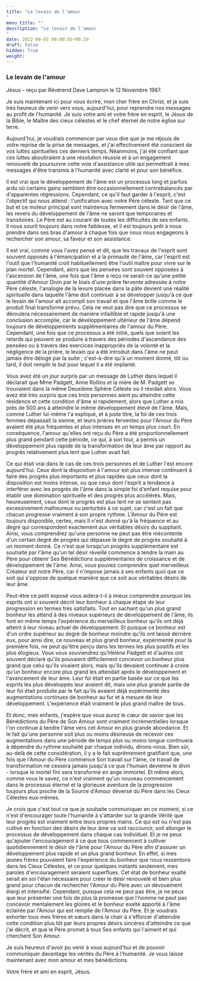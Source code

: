```yaml
---
title: "Le levain de l'amour
"
menu_title: ""
description: "Le levain de l'amour
"
date: 2022-06-01 06:00:01+00:29
draft: False
hidden: True
weight:
---
```

### Le levain de l'amour

Jésus - reçu par Révérend Dave Lampron le 12 Novembre 1987.

Je suis maintenant ici pour vous écrire, mon cher frère en Christ, et je suis très heureux de venir vers vous, aujourd'hui, pour reprendre nos messages au profit de l'humanité. Je suis votre ami et votre frère en esprit, le Jésus de la Bible, le Maître des cieux célestes et le chef éternel de notre église sur terre.

Aujourd'hui, je voudrais commencer par vous dire que je me réjouis de votre reprise de la prise de messages, et j'ai effectivement été conscient de vos luttes spirituelles ces derniers temps. Néanmoins, j'ai été confiant que ces luttes aboutiraient à une résolution réussie et à un engagement renouvelé de poursuivre cette voie d'assistance utile qui permettrait à mes messages d'être transmis à l'humanité avec clarté et pour son bénéfice.

Il est vrai que le développement de l'âme est un processus long et parfois ardu où certains gains semblent être occasionnellement contrebalancés par d'apparentes régressions. Cependant, ce qu'il faut garder à l'esprit, c'est l'objectif qui nous attend : l'unification avec notre Père céleste. Tant que ce but et ce moteur principal sont maintenus fermement dans le désir de l'âme, les revers du développement de l'âme ne seront que temporaires et transitoires. Le Père est au courant de toutes les difficultés de ses enfants. Il nous sourit toujours dans notre faiblesse, et il est toujours prêt à nous prendre dans ses bras d'amour à chaque fois que nous nous engageons à rechercher son amour, sa faveur et son assistance.

Il est vrai, comme vous l'avez pensé et dit, que les travaux de l'esprit sont souvent opposés à l'émancipation et à la primauté de l'âme, car l'esprit est l'outil que l'humanité croit habituellement être l'outil maître pour vivre sur le plan mortel. Cependant, alors que les pensées sont souvent opposées à l'ascension de l'âme, une fois que l'âme a reçu ne serait-ce qu'une petite quantité d'Amour Divin par le biais d'une prière fervente adressée à notre Père céleste, l'analogie de la levure placée dans la pâte devient une réalité spirituelle dans laquelle l'âme doit continuer à se développer jusqu'à ce que le levain de l'amour ait accompli son travail et que l'âme brille comme le produit final transformé prévu. Cela ne veut pas dire que ce processus se déroulera nécessairement de manière infaillible et rapide jusqu'à une conclusion accomplie, car le développement ultérieur de l'âme dépend toujours de développements supplémentaires de l'amour du Père. Cependant, une fois que ce processus a été initié, quels que soient les retards qui peuvent se produire à travers des périodes d'ascendance des pensées ou à travers des exercices inappropriés de la volonté et la négligence de la prière, le levain qui a été introduit dans l'âme ne peut jamais être délogé par la suite ; c'est-à-dire qu'à un moment donné, tôt ou tard, il doit remplir le but pour lequel il a été implanté.

Vous avez été un jour surpris par un message de Luther dans lequel il déclarait que Mme Padgett, Anne Rollins et la mère de M. Padgett se trouvaient dans la même Deuxième Sphère Céleste où il résidait alors. Vous avez été très surpris que ces trois personnes aient pu atteindre cette résidence et cette condition d'âme si rapidement, alors que Luther a mis près de 500 ans à atteindre le même développement élevé de l'âme. Mais, comme Luther lui-même l'a expliqué, et à juste titre, la foi de ces trois femmes dépassait la sienne, et leurs prières ferventes pour l'Amour du Père avaient été plus fréquentes et plus intenses en un temps plus court. En conséquence, l'amour qu'elles ont reçu du Père a été proportionnellement plus grand pendant cette période, ce qui, à son tour, a permis un développement plus rapide de la transformation de leur âme par rapport au progrès relativement plus lent que Luther avait fait.

Ce qui était vrai dans le cas de ces trois personnes et de Luther l'est encore aujourd'hui. Ceux dont la disposition à l'amour est plus intense continuent à faire des progrès plus importants et plus rapides que ceux dont la disposition est moins intense, ou que ceux dont l'esprit a tendance à interférer avec les progrès de l'âme dans la simple foi d'enfant requise pour établir une domination spirituelle et des progrès plus accélérés. Mais, heureusement, ceux dont le progrès est plus lent ne se sentent pas excessivement malheureux ou perturbés à ce sujet, car c'est un fait que chacun progresse vraiment à son propre rythme. L'Amour du Père est toujours disponible, certes, mais Il n'est donné qu'à la fréquence et au degré qui correspondent exactement aux véritables désirs du suppliant. Ainsi, vous comprendrez qu'une personne ne peut pas être mécontente d'un certain degré de progrès qui dépasse le degré de progrès souhaité à un moment donné. Ce n'est que lorsqu'un progrès supplémentaire est souhaité par l'âme qu'un tel désir réveillé commence à tendre la main au Père pour obtenir Ses Bénédictions supplémentaires de croissance et de développement de l'âme. Ainsi, vous pouvez comprendre quel merveilleux Créateur est notre Père, car il n'impose jamais à ses enfants quoi que ce soit qui s'oppose de quelque manière que ce soit aux véritables désirs de leur âme.

Peut-être ce petit exposé vous aidera-t-il à mieux comprendre pourquoi les esprits ont si souvent décrit leur bonheur à chaque étape de leur progression en termes très satisfaits. Tout en sachant qu'un plus grand bonheur les attend à des niveaux supérieurs de développement de l'âme, ils font en même temps l'expérience du merveilleux bonheur qu'ils ont déjà atteint à leur niveau actuel de développement. Et puisque ce bonheur est d'un ordre supérieur au degré de bonheur moindre qu'ils ont laissé derrière eux, pour ainsi dire, ce nouveau et plus grand bonheur, expérimenté pour la première fois, ne peut qu'être perçu dans les termes les plus positifs et les plus élogieux. Vous vous souviendrez qu'Hélène Padgett et d'autres ont souvent déclaré qu'ils pouvaient difficilement concevoir un bonheur plus grand que celui qu'ils vivaient alors, mais qu'ils devaient continuer à croire qu'un bonheur encore plus grand les attendait après le développement et l'avancement de leur âme. Leur foi était en partie basée sur ce que les esprits les plus développés leur avaient dit, mais une plus grande partie de leur foi était produite par le fait qu'ils avaient déjà expérimenté des augmentations continues de bonheur au fur et à mesure de leur développement. L'expérience était vraiment le plus grand maître de tous.

Et donc, mes enfants, j'espère que vous aurez le cœur de savoir que les Bénédictions du Père de Son Amour sont vraiment incrémentielles lorsque l'on continue à tendre l'âme vers cet Amour en plus grande abondance. Et le fait qu'une personne soit plus ou moins désireuse de recevoir ces augmentations dans une période de temps plus ou moins longue continuera à dépendre du rythme souhaité par chaque individu, dirons-nous. Bien sûr, au-delà de cette considération, il y a le fait suprêmement gratifiant que, une fois que l'Amour du Père commence Son travail sur l'âme, ce travail de transformation ne cessera jamais jusqu'à ce que l'humain devienne le divin - lorsque le mortel fini sera transformé en ange immortel. Et même alors, comme vous le savez, ce n'est vraiment qu'un nouveau commencement dans le processus éternel et la glorieuse aventure de la progression toujours plus proche de la Source d'Amour déversé du Père dans les Cieux Célestes eux-mêmes.

Je crois que c'est tout ce que je souhaite communiquer en ce moment, si ce n'est d'encourager toute l'humanité à s'attarder sur la grande Vérité que leur progrès est vraiment entre leurs propres mains. Ce qui est ou n'est pas cultivé en fonction des désirs de leur âme va soit raccourcir, soit allonger le processus de développement dans chaque cas individuel. Et je ne peux qu'ajouter l'encouragement à ce que tous commencent à cultiver quotidiennement le désir de l'âme pour l'Amour du Père afin d'assurer un développement plus rapide et un plus grand bonheur. En effet, si mes jeunes frères pouvaient faire l'expérience du bonheur que nous ressentons dans les Cieux Célestes, et ce pour quelques instants seulement, mes paroles d'encouragement seraient superflues. Cet état de bonheur exalté serait en soi l'élan nécessaire pour créer le désir renouvelé et bien plus grand pour chacun de rechercher l'Amour du Père avec un dévouement élargi et intensifié. Cependant, puisque cela ne peut pas être, je ne peux que leur présenter une fois de plus la promesse que l'homme ne peut pas concevoir mentalement les gloires et le bonheur exalté apporté à l'âme éclairée par l'Amour qui est remplie de l'Amour du Père. Et je voudrais exhorter tous mes frères et sœurs dans la chair à s'efforcer d'atteindre cette condition plus tôt par leurs propres désirs sincères d'atteindre ce que j'ai décrit, et que le Père promet à tous Ses enfants qui l'aiment et qui cherchent Son Amour.

Je suis heureux d'avoir pu venir à vous aujourd'hui et de pouvoir communiquer davantage les vérités du Père à l'humanité. Je vous laisse maintenant avec mon amour et mes bénédictions.

Votre frère et ami en esprit, Jésus.
